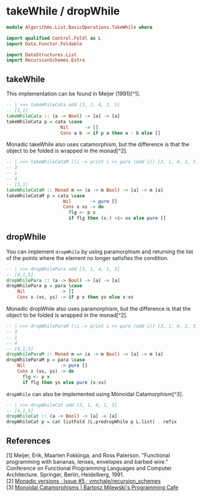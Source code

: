 # takeWhile / dropWhile

```hs
module Algorithms.List.BasicOperations.TakeWhile where

import qualified Control.Foldl as L
import Data.Functor.Foldable

import DataStructures.List
import RecursionSchemes.Extra
```

## takeWhile

This implementation can be found in Meijer (1991)[^1].

```hs
-- | >>> takeWhileCata odd [3, 1, 4, 1, 5]
-- [3,1]
takeWhileCata :: (a -> Bool) -> [a] -> [a]
takeWhileCata p = cata \case
                    Nil      -> []
                    Cons a b -> if p a then a : b else []
```

Monadic takeWhile also uses catamorphism, but the difference is that the object to be folded is wrapped in the monad[^2].

```hs
-- | >>> takeWhileCataM (\i -> print i >> pure (odd i)) [3, 1, 4, 1, 5]
-- 3
-- 1
-- 4
-- [3,1]
takeWhileCataM :: Monad m => (a -> m Bool) -> [a] -> m [a]
takeWhileCataM p = cata \case
                     Nil       -> pure []
                     Cons x xs -> do
                       flg <- p x
                       if flg then (x:) <$> xs else pure []
```

## dropWhile

You can implement `dropWhile` by using paramorphism and returning the list of the points where the element no longer satisfies the condition.

```hs
-- | >>> dropWhilePara odd [3, 1, 4, 1, 5]
-- [4,1,5]
dropWhilePara :: (a -> Bool) -> [a] -> [a]
dropWhilePara p = para \case
    Nil             -> []
    Cons x (xs, ys) -> if p x then ys else x:xs
```

Monadic dropWhile also uses paramorphism, but the difference is that the object to be folded is wrapped in the monad[^2].

```hs
-- | >>> dropWhileParaM (\i -> print i >> pure (odd i)) [3, 1, 4, 1, 5]
-- 3
-- 1
-- 4
-- [4,1,5]
dropWhileParaM :: Monad m => (a -> m Bool) -> [a] -> m [a]
dropWhileParaM p = para \case
    Nil             -> pure []
    Cons x (xs, ys) -> do
      flg <- p x
      if flg then ys else pure (x:xs)
```

`dropWhile` can also be implemented using Monoidal Catamorphism[^3].

```hs
-- | >>> dropWhileCat odd [3, 1, 4, 1, 5]
-- [4,1,5]
dropWhileCat :: (a -> Bool) -> [a] -> [a]
dropWhileCat p = cat listFold (L.predropWhile p L.list) . refix
```

## References
[1] Meijer, Erik, Maarten Fokkinga, and Ross Paterson. "Functional programming with bananas, lenses, envelopes and barbed wire." Conference on Functional Programming Languages and Computer Architecture. Springer, Berlin, Heidelberg, 1991.  
[2] [Monadic versions · Issue #5 · vmchale/recursion_schemes](https://github.com/vmchale/recursion_schemes/issues/5)  
[3] [Monoidal Catamorphisms \| Bartosz Milewski's Programming Cafe](https://bartoszmilewski.com/2020/06/15/monoidal-catamorphisms/)  
